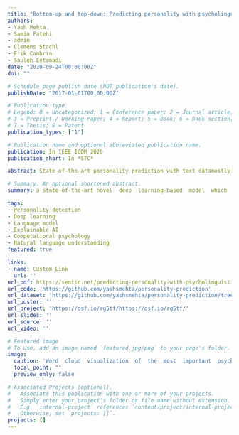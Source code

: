 ```yaml
---
title: "Bottom-up and top-down: Predicting personality with psycholinguistic and language model features"
authors:
- Yash Mehta
- Samin Fatehi
- admin
- Clemens Stachl
- Erik Cambria
- Sauleh Eetemadi
date: "2020-09-24T00:00:00Z"
doi: ""

# Schedule page publish date (NOT publication's date).
publishDate: "2017-01-01T00:00:00Z"

# Publication type.
# Legend: 0 = Uncategorized; 1 = Conference paper; 2 = Journal article;
# 3 = Preprint / Working Paper; 4 = Report; 5 = Book; 6 = Book section;
# 7 = Thesis; 8 = Patent
publication_types: ["1"]

# Publication name and optional abbreviated publication name.
publication: In IEEE ICDM 2020
publication_short: In *STC*

abstract: State-of-the-art personality prediction with text datamostly relies on bottom up, automated feature generation as part of  the  deep  learning  process.  More  traditional  models  rely  onhand-crafted,  theory-based  text-feature  categories.  We  propose a novel  deep  learning-based  model  which  integrates  traditional psycholinguistic  features  with  language  model  embeddings  to predict  personality  from  the  Essays  dataset  for  Big-Five  and Kaggle  dataset  for  MBTI.  With  this  approach  we  achieve  state-of-the-art model performance. Additionally, we use interpretable machine learning to visualize and quantify the impact of various language features in the respective personality prediction models. We conclude with a discussion on the potential this work has for computational  modeling  and  psychological  science  alike.

# Summary. An optional shortened abstract.
summary: a state-of-the-art novel  deep  learning-based  model  which  integrates  traditional psycholinguistic  features  with  language  model  embeddings  to predict  personality  from  the  Essays  dataset  for  Big-Five  and Kaggle  dataset  for  MBTI.

tags:
- Personality detection
- Deep learning
- Language model
- Explainable AI
- Computational psychology
- Natural language understanding
featured: true

links:
- name: Custom Link
  url: ''
url_pdf: https://sentic.net/predicting-personality-with-psycholinguistic-and-language-model-features.pdf
url_code: 'https://github.com/yashsmehta/personality-prediction'
url_dataset: 'https://github.com/yashsmehta/personality-prediction/tree/master/data'
url_poster: ''
url_project: 'https://osf.io/rg5tf/https://osf.io/rg5tf/'
url_slides: ''
url_source: ''
url_video: ''

# Featured image
# To use, add an image named `featured.jpg/png` to your page's folder. 
image:
  caption: 'Word  cloud  visualization  of  the  most  important  psycholinguistic  features  driving  personality  trait  prediction.'
  focal_point: ""
  preview_only: false

# Associated Projects (optional).
#   Associate this publication with one or more of your projects.
#   Simply enter your project's folder or file name without extension.
#   E.g. `internal-project` references `content/project/internal-project/index.md`.
#   Otherwise, set `projects: []`.
projects: []
---
```

